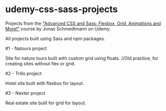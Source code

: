 # udemy-css-sass-projects

Projects from the ["Advanced CSS and Sass: Flexbox, Grid, Animations and More!"](https://www.udemy.com/course/advanced-css-and-sass/) course by Jonas Schmedtmann on Udemy.

All projects built using Sass and npm packages.

#1 - Natours project

Site for nature tours built with custom grid using floats.  //Old practice, for creating sites without flex or grid.

#2 - Trillo project

Hotel site built with flexbox for layout.

#3 - Nexter project

Real estate site built for grid for layout.
